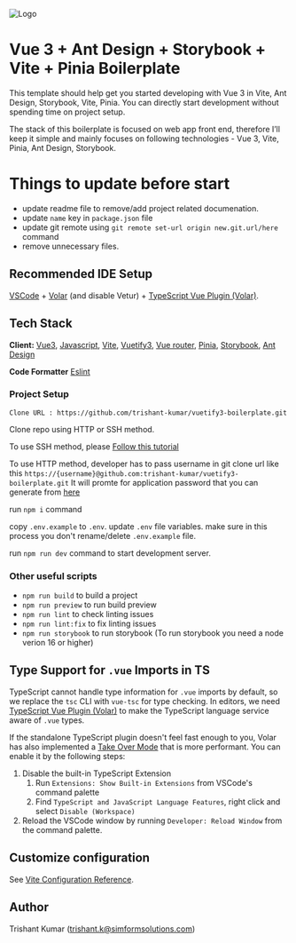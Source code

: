 ![Logo](https://www.simform.com/wp-content/uploads/2022/12/logo.svg)

# Vue 3 + Ant Design + Storybook + Vite + Pinia Boilerplate

This template should help get you started developing with Vue 3 in Vite, Ant Design, Storybook, Vite, Pinia. You can directly start development without spending time on project setup.

The stack of this boilerplate is focused on web app front end, therefore I’ll keep it simple and mainly focuses on following technologies - Vue 3, Vite, Pinia, Ant Design, Storybook.

# Things to update before start

- update readme file to remove/add project related documenation.
- update `name` key in `package.json` file
- update git remote using `git remote set-url origin new.git.url/here` command
- remove unnecessary files.

## Recommended IDE Setup

[VSCode](https://code.visualstudio.com/) + [Volar](https://marketplace.visualstudio.com/items?itemName=Vue.volar) (and disable Vetur) + [TypeScript Vue Plugin (Volar)](https://marketplace.visualstudio.com/items?itemName=Vue.vscode-typescript-vue-plugin).

## Tech Stack

**Client:** [Vue3](https://vuejs.org/), [Javascript](https://www.javascript.com/), [Vite](https://vitejs.dev/), [Vuetify3](https://vuetifyjs.com/en/),  [Vue router](https://router.vuejs.org/), [Pinia](https://pinia.vuejs.org/),
 [Storybook](https://storybook.js.org/docs/vue/get-started/install), [Ant Design](https://antdv.com/docs/vue/introduce)

**Code Formatter** [Eslint](https://eslint.org/)

### Project Setup

`Clone URL : https://github.com/trishant-kumar/vuetify3-boilerplate.git`

Clone repo using HTTP or SSH method.

To use SSH method, please [Follow this tutorial](https://docs.github.com/en/authentication/connecting-to-github-with-ssh)

To use HTTP method, developer has to pass username in git clone url like this `https://{username}@github.com:trishant-kumar/vuetify3-boilerplate.git`
It will promte for application password that you can generate from [here](https://github.com/settings/tokens)

run `npm i` command

copy `.env.example` to `.env`. update `.env` file variables. make sure in this process you don't rename/delete `.env.example` file.

run `npm run dev` command to start development server.

### Other useful scripts

- `npm run build` to build a project
- `npm run preview` to run build preview
- `npm run lint` to check linting issues
- `npm run lint:fix` to fix linting issues
- `npm run storybook` to run storybook (To run storybook you need a node verion 16 or higher)

## Type Support for `.vue` Imports in TS

TypeScript cannot handle type information for `.vue` imports by default, so we replace the `tsc` CLI with `vue-tsc` for type checking. In editors, we need [TypeScript Vue Plugin (Volar)](https://marketplace.visualstudio.com/items?itemName=Vue.vscode-typescript-vue-plugin) to make the TypeScript language service aware of `.vue` types.

If the standalone TypeScript plugin doesn't feel fast enough to you, Volar has also implemented a [Take Over Mode](https://github.com/johnsoncodehk/volar/discussions/471#discussioncomment-1361669) that is more performant. You can enable it by the following steps:

1. Disable the built-in TypeScript Extension
    1) Run `Extensions: Show Built-in Extensions` from VSCode's command palette
    2) Find `TypeScript and JavaScript Language Features`, right click and select `Disable (Workspace)`
2. Reload the VSCode window by running `Developer: Reload Window` from the command palette.

## Customize configuration

See [Vite Configuration Reference](https://vitejs.dev/config/).

## Author
Trishant Kumar (trishant.k@simformsolutions.com)
